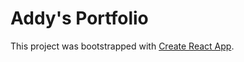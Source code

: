 # Addy's Portfolio

This project was bootstrapped with [Create React App](https://github.com/facebook/create-react-app).

